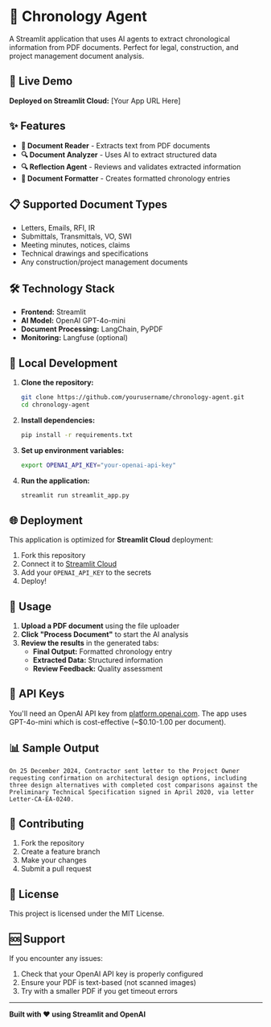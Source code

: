 # 📄 Chronology Agent

A Streamlit application that uses AI agents to extract chronological information from PDF documents. Perfect for legal, construction, and project management document analysis.

## 🚀 Live Demo

**Deployed on Streamlit Cloud:** [Your App URL Here]

## ✨ Features

- **📖 Document Reader** - Extracts text from PDF documents
- **🔍 Document Analyzer** - Uses AI to extract structured data
- **🔍 Reflection Agent** - Reviews and validates extracted information
- **📝 Document Formatter** - Creates formatted chronology entries

## 📋 Supported Document Types

- Letters, Emails, RFI, IR
- Submittals, Transmittals, VO, SWI
- Meeting minutes, notices, claims
- Technical drawings and specifications
- Any construction/project management documents

## 🛠️ Technology Stack

- **Frontend:** Streamlit
- **AI Model:** OpenAI GPT-4o-mini
- **Document Processing:** LangChain, PyPDF
- **Monitoring:** Langfuse (optional)

## 🔧 Local Development

1. **Clone the repository:**
   ```bash
   git clone https://github.com/yourusername/chronology-agent.git
   cd chronology-agent
   ```

2. **Install dependencies:**
   ```bash
   pip install -r requirements.txt
   ```

3. **Set up environment variables:**
   ```bash
   export OPENAI_API_KEY="your-openai-api-key"
   ```

4. **Run the application:**
   ```bash
   streamlit run streamlit_app.py
   ```

## 🌐 Deployment

This application is optimized for **Streamlit Cloud** deployment:

1. Fork this repository
2. Connect it to [Streamlit Cloud](https://share.streamlit.io)
3. Add your `OPENAI_API_KEY` to the secrets
4. Deploy!

## 📄 Usage

1. **Upload a PDF document** using the file uploader
2. **Click "Process Document"** to start the AI analysis
3. **Review the results** in the generated tabs:
   - **Final Output:** Formatted chronology entry
   - **Extracted Data:** Structured information
   - **Review Feedback:** Quality assessment

## 🔑 API Keys

You'll need an OpenAI API key from [platform.openai.com](https://platform.openai.com). The app uses GPT-4o-mini which is cost-effective (~$0.10-1.00 per document).

## 📊 Sample Output

```
On 25 December 2024, Contractor sent letter to the Project Owner requesting confirmation on architectural design options, including three design alternatives with completed cost comparisons against the Preliminary Technical Specification signed in April 2020, via letter Letter-CA-EA-0240.
```

## 🤝 Contributing

1. Fork the repository
2. Create a feature branch
3. Make your changes
4. Submit a pull request

## 📝 License

This project is licensed under the MIT License.

## 🆘 Support

If you encounter any issues:
1. Check that your OpenAI API key is properly configured
2. Ensure your PDF is text-based (not scanned images)
3. Try with a smaller PDF if you get timeout errors

---

**Built with ❤️ using Streamlit and OpenAI**
